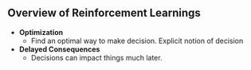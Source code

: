  ## Overview of Reinforcement Learnings
* **Optimization**
	* Find an optimal way to make decision. Explicit notion of decision
* **Delayed Consequences**
	* Decisions can impact things much later.
